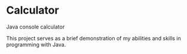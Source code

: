# Calculator
Java console calculator

This project serves as a brief demonstration of my abilities and skills in programming with Java.
